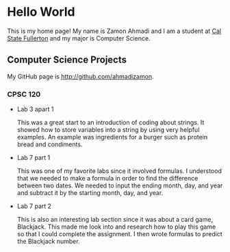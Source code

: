 # Hello World

This is my home page! My name is Zamon Ahmadi and I am a student at [Cal State Fullerton](http://www.fullerton.edu/) and my major is Computer Science.

## Computer Science Projects

My GitHub page is http://github.com/ahmadizamon.

### CPSC 120


* Lab 3 apart 1
  
  This was a great start to an introduction of coding about strings. It showed how to store variables into a string by using very helpful examples. An example was ingredients for a burger such as protein bread and condiments. 

* Lab 7 part 1
  
  This was one of my favorite labs since it involved formulas. I understood that we needed to make a formula in order to find the difference between two dates. We needed to input the ending month, day, and year and subtract it by the starting month, day, and year.

* Lab 7 part 2
  
  This is also an interesting lab section since it was about a card game, Blackjack. This made me look into and research how to play this game so that I could complete the assignment. I then wrote formulas to predict the Blackjack number. 
